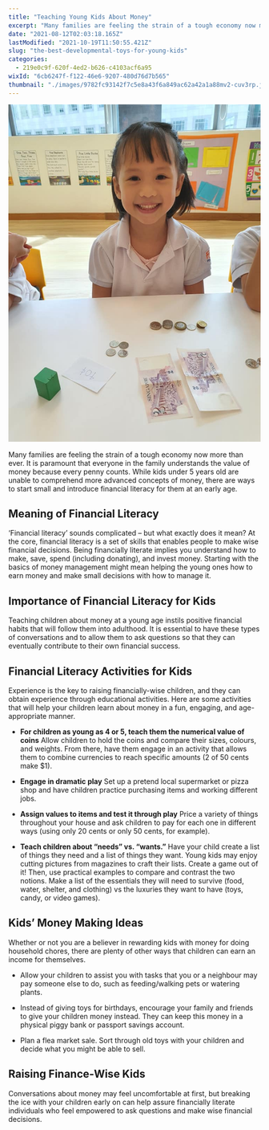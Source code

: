 ```yaml
---
title: "Teaching Young Kids About Money"
excerpt: "Many families are feeling the strain of a tough economy now more than ever. It is paramount that everyone in the family understands the..."
date: "2021-08-12T02:03:18.165Z"
lastModified: "2021-10-19T11:50:55.421Z"
slug: "the-best-developmental-toys-for-young-kids"
categories:
  - 219e0c9f-620f-4ed2-b626-c4103acf6a95
wixId: "6cb6247f-f122-46e6-9207-480d76d7b565"
thumbnail: "./images/9782fc93142f7c5e8a43f6a849ac62a42a1a88mv2-cuv3rp.jpg"
---
```


![](./images/9782fc93142f7c5e8a43f6a849ac62a42a1a88mv2-cuv3rp.jpg)

Many families are feeling the strain of a tough economy now more than ever. It is paramount that everyone in the family understands the value of money because every penny counts. While kids under 5 years old are unable to comprehend more advanced concepts of money, there are ways to start small and introduce financial literacy for them at an early age.

## Meaning of Financial Literacy

‘Financial literacy’ sounds complicated – but what exactly does it mean? At the core, financial literacy is a set of skills that enables people to make wise financial decisions. Being financially literate implies you understand how to make, save, spend (including donating), and invest money. Starting with the basics of money management might mean helping the young ones how to earn money and make small decisions with how to manage it.

## Importance of Financial Literacy for Kids

Teaching children about money at a young age instils positive financial habits that will follow them into adulthood. It is essential to have these types of conversations and to allow them to ask questions so that they can eventually contribute to their own financial success.

## Financial Literacy Activities for Kids

Experience is the key to raising financially-wise children, and they can obtain experience through educational activities. Here are some activities that will help your children learn about money in a fun, engaging, and age-appropriate manner.

*   **For children as young as 4 or 5, teach them the numerical value of coins** Allow children to hold the coins and compare their sizes, colours, and weights. From there, have them engage in an activity that allows them to combine currencies to reach specific amounts (2 of 50 cents make $1).
    

*   **Engage in dramatic play** Set up a pretend local supermarket or pizza shop and have children practice purchasing items and working different jobs.
    

*   **Assign values to items and test it through play** Price a variety of things throughout your house and ask children to pay for each one in different ways (using only 20 cents or only 50 cents, for example).
    

*   **Teach children about “needs” vs. “wants.”** Have your child create a list of things they need and a list of things they want. Young kids may enjoy cutting pictures from magazines to craft their lists. Create a game out of it! Then, use practical examples to compare and contrast the two notions. Make a list of the essentials they will need to survive (food, water, shelter, and clothing) vs the luxuries they want to have (toys, candy, or video games).
    

## Kids’ Money Making Ideas

Whether or not you are a believer in rewarding kids with money for doing household chores, there are plenty of other ways that children can earn an income for themselves.

*   Allow your children to assist you with tasks that you or a neighbour may pay someone else to do, such as feeding/walking pets or watering plants.
    

*   Instead of giving toys for birthdays, encourage your family and friends to give your children money instead. They can keep this money in a physical piggy bank or passport savings account.
    

*   Plan a flea market sale. Sort through old toys with your children and decide what you might be able to sell.
    

## Raising Finance-Wise Kids

Conversations about money may feel uncomfortable at first, but breaking the ice with your children early on can help assure financially literate individuals who feel empowered to ask questions and make wise financial decisions.